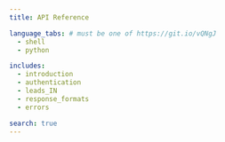 ```yaml
---
title: API Reference

language_tabs: # must be one of https://git.io/vQNgJ
  - shell
  - python

includes:
  - introduction
  - authentication
  - leads_IN
  - response_formats
  - errors

search: true
---
```

